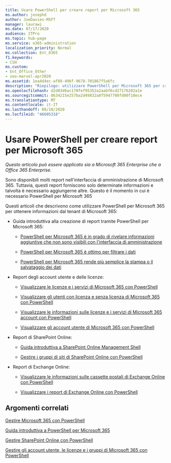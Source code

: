 ```yaml
---
title: Usare PowerShell per creare report per Microsoft 365
ms.author: josephd
author: JoeDavies-MSFT
manager: laurawi
ms.date: 07/17/2020
audience: ITPro
ms.topic: hub-page
ms.service: o365-administration
localization_priority: Normal
ms.collection: Ent_O365
f1.keywords:
- CSH
ms.custom:
- Ent_Office_Other
- seo-marvel-apr2020
ms.assetid: 1ea4d4ec-af89-496f-9678-701867f5a6fc
description: "Riepilogo: utilizzare PowerShell per Microsoft 365 per creare report che non è possibile produrre nell'interfaccia di amministrazione di Microsoft 365."
ms.openlocfilehash: d2d03d6ac170fef95352a2aabf6cd27176202a1e
ms.sourcegitcommit: 8634215e257ba2d49832a8f5947700fd00f18ece
ms.translationtype: MT
ms.contentlocale: it-IT
ms.lasthandoff: 08/10/2020
ms.locfileid: "46605318"
---
```

# <a name="use-powershell-to-create-reports-for-microsoft-365"></a>Usare PowerShell per creare report per Microsoft 365

*Questo articolo può essere applicato sia a Microsoft 365 Enterprise che a Office 365 Enterprise.*

Sono disponibili molti report nell'interfaccia di amministrazione di Microsoft 365. Tuttavia, questi report forniscono solo determinate informazioni e talvolta è necessario aggiungerne altre. Questo è il momento in cui è necessario PowerShell per Microsoft 365
  
Questi articoli che descrivono come utilizzare PowerShell per Microsoft 365 per ottenere informazioni dal tenant di Microsoft 365:
  
- Guida introduttiva alla creazione di report tramite PowerShell per Microsoft 365:
    
  - [PowerShell per Microsoft 365 è in grado di rivelare informazioni aggiuntive che non sono visibili con l'interfaccia di amministrazione](https://technet.microsoft.com/library/dn568034.aspx#reveal)
    
  - [PowerShell per Microsoft 365 è ottimo per filtrare i dati](https://technet.microsoft.com/library/dn568034.aspx#filter)
    
  - [PowerShell per Microsoft 365 rende più semplice la stampa o il salvataggio dei dati](https://technet.microsoft.com/library/dn568034.aspx#printsave)
    
- Report degli account utente e delle licenze:
    
  - [Visualizzare le licenze e i servizi di Microsoft 365 con PowerShell](view-licenses-and-services-with-office-365-powershell.md)
    
  - [Visualizzare gli utenti con licenza e senza licenza di Microsoft 365 con PowerShell](view-licensed-and-unlicensed-users-with-office-365-powershell.md)
    
  - [Visualizzare le informazioni sulle licenze e i servizi di Microsoft 365 account con PowerShell](view-account-license-and-service-details-with-office-365-powershell.md)
    
  - [Visualizzare gli account utente di Microsoft 365 con PowerShell](view-user-accounts-with-office-365-powershell.md)
    
- Report di SharePoint Online:
    
  - [Guida introduttiva a SharePoint Online Management Shell](https://docs.microsoft.com/powershell/sharepoint/sharepoint-online/connect-sharepoint-online)
    
  - [Gestire i gruppi di siti di SharePoint Online con PowerShell](https://technet.microsoft.com/library/122f4099-c78d-4cce-bab0-4343b04596ae.aspx)
    
- Report di Exchange Online:
    
  - [Visualizzare le informazioni sulle cassette postali di Exchange Online con PowerShell](https://technet.microsoft.com/library/13843002-56ca-4b75-81c5-84386522b01b.aspx)
    
  - [Visualizzare i report di Exchange Online con PowerShell](https://technet.microsoft.com/library/4873a063-9fc4-4ed9-826a-6e935fef61d4.aspx)
    
## <a name="related-topics"></a>Argomenti correlati

[Gestire Microsoft 365 con PowerShell](manage-office-365-with-office-365-powershell.md)
  
[Guida introduttiva a PowerShell per Microsoft 365](getting-started-with-office-365-powershell.md)
  
[Gestire SharePoint Online con PowerShell](manage-sharepoint-online-with-office-365-powershell.md)
  
[Gestire gli account utente, le licenze e i gruppi di Microsoft 365 con PowerShell](manage-user-accounts-and-licenses-with-office-365-powershell.md)
  
